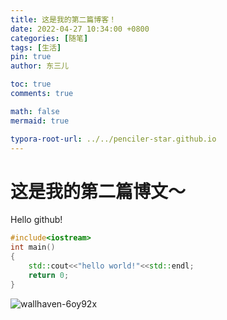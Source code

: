 ```yaml
---
title: 这是我的第二篇博客！
date: 2022-04-27 10:34:00 +0800
categories: [随笔]
tags: [生活]
pin: true
author: 东三儿

toc: true
comments: true

math: false
mermaid: true

typora-root-url: ../../penciler-star.github.io
---
```


# 这是我的第二篇博文～ 

Hello github!

```c++
#include<iostream>
int main()
{
    std::cout<<"hello world!"<<std::endl;
    return 0;
}
```

![wallhaven-6oy92x](D:\github\boke\penciler-star.github.io\assets\blog_res\2022-04-24-hello-world.assets\wallhaven-6oy92x.jpg)